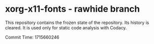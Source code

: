 # xorg-x11-fonts - rawhide branch

This repository contains the frozen state of the repository.
Its history is cleared. It is used only for static code
analysis with Codacy.

Commit Time: 1715660246